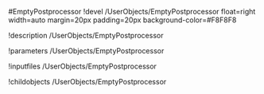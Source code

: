 <!-- MOOSE Object Documentation Stub: Remove this when content is added. -->
#EmptyPostprocessor
!devel /UserObjects/EmptyPostprocessor float=right width=auto margin=20px padding=20px background-color=#F8F8F8

!description /UserObjects/EmptyPostprocessor

!parameters /UserObjects/EmptyPostprocessor

!inputfiles /UserObjects/EmptyPostprocessor

!childobjects /UserObjects/EmptyPostprocessor
